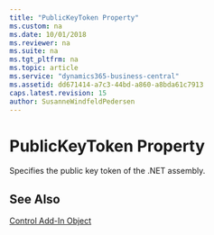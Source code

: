 ```yaml
---
title: "PublicKeyToken Property"
ms.custom: na
ms.date: 10/01/2018
ms.reviewer: na
ms.suite: na
ms.tgt_pltfrm: na
ms.topic: article
ms.service: "dynamics365-business-central"
ms.assetid: dd671414-a7c3-44bd-a860-a8bda61c7913
caps.latest.revision: 15
author: SusanneWindfeldPedersen
---
```


 

# PublicKeyToken Property

Specifies the public key token of the .NET assembly.

## See Also  
[Control Add-In Object](../devenv-control-addin-object.md)   
 